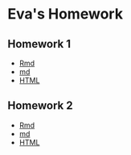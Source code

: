 # Eva's Homework

Homework 1
--------

- [Rmd](https://github.com/STAT540-UBC/zz_yap-shyong-quin_STAT540_2015/tree/master/homework/hw1)
- [md](https://github.com/STAT540-UBC/zz_yap-shyong-quin_STAT540_2015/testRepo/tree/master/homework/hw2)
- [HTML](https://github.com/STAT540-UBC/zz_yap-shyong-quin_STAT540_2015/testRepo/tree/master/homework/hw2)

Homework 2
--------

- [Rmd](https://github.com/STAT540-UBC/zz_yap-shyong-quin_STAT540_2015/tree/master/homework/hw1)
- [md](https://github.com/STAT540-UBC/zz_yap-shyong-quin_STAT540_2015/testRepo/tree/master/homework/hw2)
- [HTML](https://github.com/STAT540-UBC/zz_yap-shyong-quin_STAT540_2015/testRepo/tree/master/homework/hw2)
